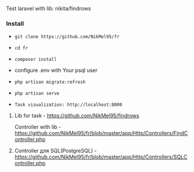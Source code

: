 Test laravel with lib: nikita/findrows

<h3>Install</h3>

* `git clone https://github.com/NikMel95/fr`

* `cd fr`

* `composer install`

* configure .env with Your psql user

* `php artisan migrate:refresh`

* `php artisan serve`

* `Task visualization: http://localhost:8000`




1. Lib for task - https://github.com/NikMel95/findrows
   
   Controller with lib - https://github.com/NikMel95/fr/blob/master/app/Http/Controllers/FindController.php
   
2. Controller для SQL(PostgreSQL) - https://github.com/NikMel95/fr/blob/master/app/Http/Controllers/SQLController.php

